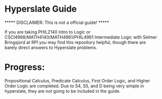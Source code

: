 # Hyperslate Guide

***** DISCLAIMER: This is not a official guide! *****

If you are taking PHIL2140 Intro to Logic or CSCI4968/MATH4140/MATH4961/PHIL4961 Intermediate Logic with Selmer Bringsjord at RPI you may find this repository helpful, though there are barely direct answers to Hyperslate problems.

# Progress:

Propositional Calculus, Predicate Calculus, First Order Logic, and Higher Order Logic are completed. Due to S4, S5, and D being very simple in hyperslate, they are not going to be included in the guide.
